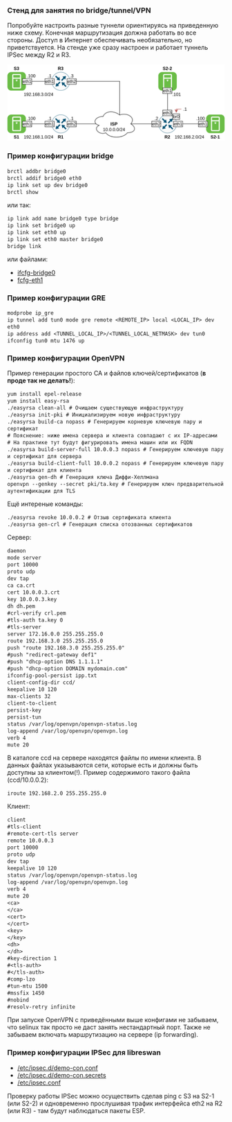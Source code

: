 ### Стенд для занятия по bridge/tunnel/VPN

Попробуйте настроить разные туннели ориентируясь на приведенную ниже схему.
Конечная маршрутизация должна работать во все стороны. Доступ в Интернет обеспечивать необязательно, но приветствуется.
На стенде уже сразу настроен и работает туннель IPSec между R2 и R3.

![](docs/vpn.png)

### Пример конфигурации bridge
```
brctl addbr bridge0
brctl addif bridge0 eth0
ip link set up dev bridge0
brctl show
```
или так:
```
ip link add name bridge0 type bridge
ip link set bridge0 up
ip link set eth0 up
ip link set eth0 master bridge0
bridge link
```
или файлами:
- [ifcfg-bridge0](provisioning/templates/ifcfg-bridge0.j2)
- [fcfg-eth1](provisioning/templates/ifcfg-eth1.j2)


### Пример конфигурации GRE

```
modprobe ip_gre
ip tunnel add tun0 mode gre remote <REMOTE_IP> local <LOCAL_IP> dev eth0
ip address add <TUNNEL_LOCAL_IP>/<TUNNEL_LOCAL_NETMASK> dev tun0
ifconfig tun0 mtu 1476 up
```

### Пример конфигурации OpenVPN

Пример генерации простого CA и файлов ключей/сертификатов (**в проде так не делать!**):
```
yum install epel-release
yum install easy-rsa
./easyrsa clean-all # Очищаем существующую инфраструктуру
./easyrsa init-pki # Инициализируем новую инфраструктуру
./easyrsa build-ca nopass # Генерируем корневую ключевую пару и сертификат
# Пояснение: ниже имена сервера и клиента совпадают с их IP-адресами
# На практике тут будут фигурировать имена машин или их FQDN
./easyrsa build-server-full 10.0.0.3 nopass # Генерируем ключевую пару и сертификат для сервера
./easyrsa build-client-full 10.0.0.2 nopass # Генерируем ключевую пару и сертификат для клиента
./easyrsa gen-dh # Генерация ключа Диффи-Хеллмана
openvpn --genkey --secret pki/ta.key # Генерируем ключ предварительной аутентификации для TLS
```
Ещё интереные команды:
```
./easyrsa revoke 10.0.0.2 # Отзыв сертификата клиента
./easyrsa gen-crl # Генерация списка отозванных сертификатов
```

Сервер:
```
daemon
mode server
port 10000
proto udp
dev tap
ca ca.crt
cert 10.0.0.3.crt 
key 10.0.0.3.key
dh dh.pem
#crl-verify crl.pem
#tls-auth ta.key 0
#tls-server
server 172.16.0.0 255.255.255.0
route 192.168.3.0 255.255.255.0
push "route 192.168.3.0 255.255.255.0"
#push "redirect-gateway def1"
#push "dhcp-option DNS 1.1.1.1"
#push "dhcp-option DOMAIN mydomain.com"
ifconfig-pool-persist ipp.txt
client-config-dir ccd/
keepalive 10 120
max-clients 32
client-to-client
persist-key
persist-tun
status /var/log/openvpn/openvpn-status.log
log-append /var/log/openvpn/openvpn.log
verb 4
mute 20
```
В каталоге ccd на сервере находятся файлы по имени клиента. В данных файлах указываются сети, которые есть и должны быть доступны за клиентом(!). Пример содержимого такого файла (ccd/10.0.0.2):
```
iroute 192.168.2.0 255.255.255.0
```

Клиент:
```
client
#tls-client
#remote-cert-tls server
remote 10.0.0.3
port 10000
proto udp
dev tap
keepalive 10 120
status /var/log/openvpn/openvpn-status.log
log-append /var/log/openvpn/openvpn.log
verb 4
mute 20
<ca>
</ca>
<cert>
</cert>
<key>
</key>
<dh>
</dh>
#key-direction 1
#<tls-auth>
#</tls-auth>
#comp-lzo
#tun-mtu 1500
#mssfix 1450
#nobind
#resolv-retry infinite
```

При запуске OpenVPN с приведёнными выше конфигами не забываем, что selinux так просто не даст занять нестандартный порт. Также не забываем включать маршрутизацию на сервере (ip forwarding).

### Пример конфигурации IPSec для libreswan

- [/etc/ipsec.d/demo-con.conf](provisioning/templates/r2-ipsec.d.conf.j2)
- [/etc/ipsec.d/demo-con.secrets](provisioning/templates/r2-ipsec.d.secrets.j2)
- [/etc/ipsec.conf](provisioning/templates/ipsec.conf.j2)

Проверку работы IPSec можно осуществить сделав ping с S3 на S2-1 (или S2-2) и одновременно прослушивая трафик интерфейса eth2 на R2 (или R3) - там будут наблюдаться пакеты ESP.